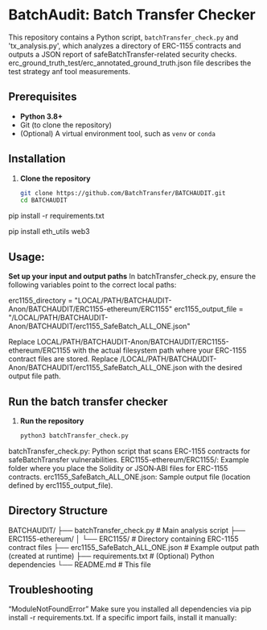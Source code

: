 # BatchAudit:  Batch Transfer Checker

This repository contains a Python script, `batchTransfer_check.py` and 'tx_analysis.py', which analyzes a directory of ERC-1155 contracts and outputs a JSON report of safeBatchTransfer-related security checks. erc_ground_truth_test/erc_annotated_ground_truth.json file describes the test strategy anf tool measurements. 
## Prerequisites

- **Python 3.8+**  
- Git (to clone the repository)  
- (Optional) A virtual environment tool, such as `venv` or `conda`

## Installation 

1. **Clone the repository**

   ```bash
   git clone https://github.com/BatchTransfer/BATCHAUDIT.git
   cd BATCHAUDIT


pip install -r requirements.txt

pip install eth_utils web3

## Usage:

**Set up your input and output paths**
In batchTransfer_check.py, ensure the following variables point to the correct local paths:

  
  erc1155_directory = "LOCAL/PATH/BATCHAUDIT-Anon/BATCHAUDIT/ERC1155-ethereum/ERC1155"
  erc1155_output_file = "/LOCAL/PATH/BATCHAUDIT-Anon/BATCHAUDIT/erc1155_SafeBatch_ALL_ONE.json"
  
  Replace LOCAL/PATH/BATCHAUDIT-Anon/BATCHAUDIT/ERC1155-ethereum/ERC1155 with the actual filesystem path where your ERC-1155 contract files are stored.
  Replace /LOCAL/PATH/BATCHAUDIT-Anon/BATCHAUDIT/erc1155_SafeBatch_ALL_ONE.json with the desired output file path.


## Run the batch transfer checker


1. **Run the repository**

   ```bash
   python3 batchTransfer_check.py


batchTransfer_check.py: Python script that scans ERC-1155 contracts for safeBatchTransfer vulnerabilities.
ERC1155-ethereum/ERC1155/: Example folder where you place the Solidity or JSON‐ABI files for ERC-1155 contracts.
erc1155_SafeBatch_ALL_ONE.json: Sample output file (location defined by erc1155_output_file).



## Directory Structure

BATCHAUDIT/
├── batchTransfer_check.py       # Main analysis script
├── ERC1155-ethereum/
│   └── ERC1155/                 # Directory containing ERC-1155 contract files
├── erc1155_SafeBatch_ALL_ONE.json  # Example output path (created at runtime)
├── requirements.txt             # (Optional) Python dependencies
└── README.md                    # This file



## Troubleshooting

“ModuleNotFoundError”
Make sure you installed all dependencies via pip install -r requirements.txt. If a specific import fails, install it manually:
